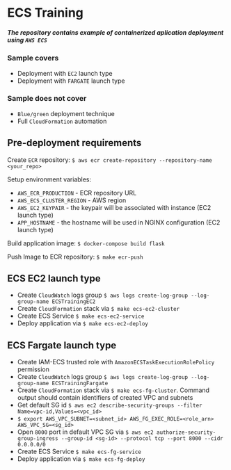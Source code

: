 # ECS Training

##### The repository contains example of containerized aplication deployment using `AWS ECS`

### Sample covers
- Deployment with `EC2` launch type
- Deployment with `FARGATE` launch type

### Sample does not cover
- `Blue/green` deployment technique
- Full `CloudFormation` automation

## Pre-deployment requirements
Create `ECR` repository:
`$ aws ecr create-repository --repository-name <your_repo>`

Setup environment variables:
- `AWS_ECR_PRODUCTION` - ECR repository URL
- `AWS_ECS_CLUSTER_REGION` - AWS region
- `AWS_EC2_KEYPAIR` - the keypair will be associated with instance (EC2 launch type)
- `APP_HOSTNAME` - the hostname will be used in NGINX configuration (EC2 launch type)

Build application image:
`$ docker-compose build flask`

Push Image to ECR repository:
`$ make ecr-push`

## ECS EC2 launch type
- Create `CloudWatch` logs group 
`$ aws logs create-log-group --log-group-name ECSTrainingEC2`
- Create `CloudFormation` stack via `$ make ecs-ec2-cluster`
- Create ECS Service `$ make ecs-ec2-service`
- Deploy application via `$ make ecs-ec2-deploy`

## ECS Fargate launch type
- Create IAM-ECS trusted role with `AmazonECSTaskExecutionRolePolicy` permission
- Create `CloudWatch` logs group 
`$ aws logs create-log-group --log-group-name ECSTrainingFargate`
- Create `CloudFormation` stack via `$ make ecs-fg-cluster`. Command output should contain identifiers of created VPC and subnets
- Get default SG id `$ aws ec2 describe-security-groups --filter Name=vpc-id,Values=<vpc_id>`
- `$ export AWS_VPC_SUBNET=<subnet_id> AWS_FG_EXEC_ROLE=<role_arn> AWS_VPC_SG=<sg_id>`
- Open `8000` port in default VPC SG via `$ aws ec2 authorize-security-group-ingress --group-id <sg-id> --protocol tcp --port 8000 --cidr 0.0.0.0/0`
- Create ECS Service `$ make ecs-fg-service`
- Deploy application via `$ make ecs-fg-deploy`
